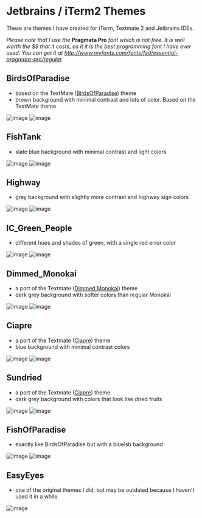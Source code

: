 Jetbrains / iTerm2 Themes    
======

These are themes I have created for iTerm, Textmate 2 and Jetbrains IDEs. 

*Please note that I use the* **Pragmata Pro** *font which is not free. It is well worth the $9 that it costs, as it it is the best programming font I have ever used. You can get it at http://www.myfonts.com/fonts/fsd/essential-pragmata-pro/regular.*

BirdsOfParadise
-----
  - based on the TextMate ([BirdsOfParadise](http://tmtheme-editor.herokuapp.com/#/Birds%20of%20Paradise)) theme
  - brown background with minimal contrast and lots of color. Based on the TextMate theme
  
  ![image](https://raw.github.com/zdj/themes/master/screenshots/BirdsOfParadise.png)
  ![image](https://raw.github.com/zdj/themes/master/screenshots/BirdsOfParadise_iterm.png)

FishTank
-----
  - slate blue background with minimal contrast and light colors
  
  ![image](https://raw.github.com/zdj/themes/master/screenshots/FishTank.png)
  ![image](https://raw.github.com/zdj/themes/master/screenshots/FishTank_iterm.png)

Highway
-----
  - grey background with slightly more contrast and highway sign colors
  
  ![image](https://raw.github.com/zdj/themes/master/screenshots/Highway.png)
  ![image](https://raw.github.com/zdj/themes/master/screenshots/Highway_iterm.png)

IC_Green_People
-----
  - different hues and shades of green, with a single red error color
  
  ![image](https://raw.github.com/zdj/themes/master/screenshots/IC_Green_People.png)
  ![image](https://raw.github.com/zdj/themes/master/screenshots/IC_Green_People_iterm.png)

Dimmed_Monokai
-----
  - a port of the Textmate ([Dimmed Monokai](http://tmtheme-editor.herokuapp.com/#/Dimmed-Monokai)) theme
  - dark grey background with softer colors than regular Monokai
  
  ![image](https://raw.github.com/zdj/themes/master/screenshots/DimmedMonokai.png)
  ![image](https://raw.github.com/zdj/themes/master/screenshots/DimmedMonokai_iterm.png)

Ciapre
-----
  - a port of the Textmate ([Ciapre](http://tmtheme-editor.herokuapp.com/#/Ciapre)) theme
  - blue background with minimal contrast colors
  
  ![image](https://raw.github.com/zdj/themes/master/screenshots/Ciapre.png)
  ![image](https://raw.github.com/zdj/themes/master/screenshots/Ciapre_iterm.png)

Sundried
-----
  - a port of the Textmate ([Ciapre](http://tmtheme-editor.herokuapp.com/#/Sundried)) theme
  - dark grey background with colors that look like dried fruits
  
  ![image](https://raw.github.com/zdj/themes/master/screenshots/Sundried.png)
  ![image](https://raw.github.com/zdj/themes/master/screenshots/Sundried_iterm.png)

FishOfParadise
-----
  - exactly like BirdsOfParadise but with a blueish background
  
  ![image](https://raw.github.com/zdj/themes/master/screenshots/FishOfParadise.png)
  ![image](https://raw.github.com/zdj/themes/master/screenshots/FishOfParadise_iterm.png)

EasyEyes
-----
  - one of the original themes I did, but may be outdated because I haven't used it in a while
  
  ![image](https://raw.github.com/zdj/themes/master/screenshots/EasyEyes.png)
